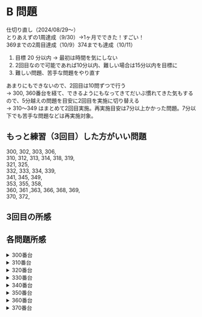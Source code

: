 # B 問題

仕切り直し（2024/08/29〜）  
とりあえずの1周達成（9/30）→1ヶ月でできた！すごい！  
369までの2周目達成（10/9）374までも達成（10/11）

1. 目標 20 分以内 -> 最初は時間を気にしない
2. 2回目なので可能であれば10分以内、難しい場合は15分以内を目標に
3. 難しい問題、苦手な問題をやり直す

あまりにもできないので、2回目は10問ずつで行う  
-> 300, 360番台を経て、できるようにもなってきてだいぶ慣れてきた気もするので、5分越えの問題を目安に2回目を実施に切り替える  
-> 310〜349 はまとめて2回目実施。再実施目安は7分以上かかった問題。7分以下でも苦手な問題などは再実施対象。

## もっと練習（3回目）した方がいい問題

300, 302, 303, 306,  
310, 312, 313, 314, 318, 319,  
321, 325,  
332, 333, 334, 339,  
341, 345, 349,  
353, 355, 358,  
360, 361 ,363, 366, 368, 369,  
370, 372, 

## 3回目の所感

## 各問題所感

<details>
<summary>300番台</summary>

### 300

1:  
いきなり1時間以上考えてもわからないの来たw  
回答を見た。考え方は合ってたけど実装がよくわからなかったので確認

2:  
・ずらす数(s,t)の方が外側、インデックス(i, j)は内側  
　そうでないと内側のループでずらした状態を確認できない  
・`インデックス - 足した数 + MAX項数 or 行数` ではMAX項数 or 行数✖️2までしか見れない  
　`インデックス - 足した数 + MAX項数 or 行数` にMAX項数 or 行数で割ったあまりをインデックスとするとうまくいく

この基本がわかっていないのでまたまた時間を食ってしまった。。。

### 301

1:  
とにかく丁寧に解いたところうまく行った  
B問題はとにかく丁寧、これでいこう

2:  
特にいうことはないけど、もうちょっと早くしたいな、  
と思ったけど、1回目より若干早かったからまあよし

### 302

1:  
１方向に対するアプローチをうまく書けたかな

2:  
解説見ながらもっと全探索 && もっと簡潔な書き方を学ぶ

- xとyの方向をバラすのはアリ  
- 進んだ先のインデックスを変数化する。いちいち`i + dy[d] * k`とか書かない  
- 一番内側のループで範囲外を感知、範囲外なら終了させる  
- 一度全ての文字列を取得させる→特定パターンだった時のみ出力させる  

などなど、学びは多かった。もう一回やろう。


### 303

1:  
私の回答：  
各人の配列の中に、相手の配列を作り、隣り合っていたかどうかをチェックした  
-> 隣り合っていない個数を数え上げる

解説：  
全ての組(x, y)が隣り合っているかを数え上げる

`.at(i)` だと逆にわかりにくいかな。。。。`[i]` で書こうかどうしようか

2:  
同じように作成、でも実装にすごい時間がかかってしまう  
解説の通りに数え上げていったらとても楽にできた

条件分岐しないで済むものは、極力配列を確認しながら処理をする
数え上げ系はその内容を重視しているわけではないことを覚える

→実際の配列のインデックスは内側、条件に合致しない場合はフラグを外す、等、できなかった実装ができているので上達はしている。はず。

### 304

1:  
全ケース書き出す必要がなく、for文で書けたのはよかった

2:  
同じくかけた。これは大丈夫そう。

### 305

1:  
char型の数値変換は問題なし  
基本ロジックは問題なさそうなのにflagを１ループごとに初期化させるようにして悩んでしまった。。。。

2:  
前回引っかかったところは全てパスして成功！バンザイ！！

### 306

1:
bitきたー

2:
bitのやり方は覚えていたので問題なし  
ただ、下記のような場合は `ans` だけではなく `A` も `unsigned long long` にしておく必要があることは知らなかったなあ。。。。

```
for (int i = 0; i < 64; i++) {
  cin >> A;
  ans += A << i
}
```

でもよくよく考えると下記の場合でintで出力されるのと同じことか。。。

```
int A = 7;
double B = 2;

cout << A / B << endl;
```

### 307

1:  
解説一瞬見た時のi ≠ jに気付かされた  
それ以外にもSTを足し上げていたりだとか、色々勘違いをしていた

実装しながらではなくて、実装する前に考えたほうがいいのかな

2:  
覚えていたので問題なし

### 308

1:  
落ち着いてやればOK

2:  
これも落ち着いてやれた。

### 309

1:  
解説みた  
-> 数字が分解されていないものは文字列として受け取って処理するほうが楽
　その上で外側のますがどうやって動くかを考えて書いていく

これも落ち着いてやること  
B問題はとにかく落ち着くこと、ロジックは分かっているのでそれを忠実に再現すること

2:  
解説通りに解けた。  
あとは、サイズNの文字列をスマートに作れればいいんだけど、いい関数はないものか

-> `string S(N, 'X');` でいいらしい!!

</details>


<details>
<summary>310番台</summary>

### 310

1:  
配列Aに含まれていて配列Bに含まれない要素が存在するかどうかは `includes` で確認可能  
にしてもちょっとややこしい  
場合分けをもう少し綺麗にやっていきたい

2:  
`includes` 使いかたがわからず、ググったりしたので遅くなった  
でももうこれ以上早くはできないかなあ。。。

### 311

1:  
ゆっくり丁寧にやったので時間はかかったけど特に問題なく解答できたはず

2:  


### 312

1:  
基本はあっていたけど、だいぶかかった  
捜索開始範囲を最初から絞るのが吉

もし出力がない場合は、わざわざ空の文字列を出力する必要なし

2:  
最初に正解の配列を用意して比較させたの、悪くなかったなあ

### 313

1:  
正解できたのは嬉しい

2:  
アルゴリズムがさっぱり浮かばなかったw  
寝不足が如実に出るな。。。頭がふわふわする

### 314

1:  
賭けた個数の少ない人を昇順に、という問題文を読みそびれていた、、、

2:  
やってみたけど上手くできなかったなあ。
やっぱり全工程を丁寧に、ちゃんと入力しないとダメだなあ

あと、配列の要素を使いたい時は `for (auto x; array)` を使った方が早いので次回以降はそうしよう

### 315

1:  
これも丁寧に、いい感じに解けた気がする。

### 317

1:  
特に問題なし

2:  
問題読み違えていたかな  
問題なくできた

### 318

1:  
文字列でシミュレートする方法で上手くいった  
解説も同じような記載だったので良かったと思う

2:  
解けるけど、時間がかかるな。。。

### 319

1:  
何度読んでも問題文の意味がわからず、解説読んでもコードの意味が分からず、、、だったが、  
日を開けてようやく理解する

当てはまらないときは `'-'` を入力する必要があるので、  
先に文字列に追加しておいて、該当する数値がある場合のみ上書きすると言うやり方は考えたことがなかったな

2:  
相変わらず何をやればいいのか理解できず、解説を確認

j が N の約数である …… `N % j == 0`  
i が N/j の倍数である …… `i % (N / j) == 0`

約数とは、倍数とは、どういうことを指すのか→割ってあまりが出ないこと  
これをしっかり把握できればこの問題の収穫は十分

</details>

<details>
<summary>320番台</summary>

### 320

1:  
回文問題  
苦手ではないけど、今日は集中力が落ちていたな  
別の日にまたやろう

2:  
`substr(開始位置, 開始位置から抜き出す文字数)` なので、  
MAX取り出すには `S.size() + 1` しなければならなかったことを失念していた

### 321

1:  
これも全探索！想定していなかったわ。。。  
解説見たら高速で解答編は二分探索を使うとのことだった。私が最初やろうとしてたのはこういうことか。うーん、このまま進めば良かった。

2:  
全探索で探した方が早かったな、多分  
とはいえ、収穫もあった

1. いきなり総計から最大値と最小値を引くのではなく、最大値だけを引いた上でXに達しているかを見る
2. 最大値を引いた時Xに届いていれば、0を出力するのでOK
3. 最大値を引いた時Xに届いていなければ、X - 合計から最大値最小値を引いた数
4. 3が100を超えていれば-1

この１の工程をちゃんと経ることが大事だった

### 322

1:  
言うまでもなかった

### 323

1:  
降順にしてそのまま出力すれば良かった  
変なデータ型を使うのではなくて、どうやったら既存のデータ型で表現できるかを考えるのがB問題の醍醐味だな〜

2:  
若干裏の手みたいなやり方している気もするけど、悪くはないはず

### 324

1:  
long long型にするの忘れなければー！

### 325

1:  
もっと時間のところの処理を丁寧にやらないといけないな〜・・・  
両端がある計算をいつも適当にやってしまって失敗している気がする（階段の上り下りとか）

2:  
ぼーっとしながらやってたらすごい時間  
でも丁寧に計算したからもういいか

### 326

1:  
難しく考えすぎているところ、発想の転換ができたのは良かったと思おう。  
でも解説見て、単純に、数値で一個ずつ見ていけば確かに良かったなと気づく、、、、

全探索は無駄が多いと思ってしまうのか、つい避けがちだなあ

2:  
やっぱり全探索のが簡単だ

### 327

1:  
数学的知識（＋言語仕様の知識）が必要。  
- 10^18、までの数値でA^Aで表せるのはどこまでかを計算する
  15^15と16^16の間に10^18が来るので、15^15までに見たい数字があるか確認する
- pow()で計算すると浮動小数点によるズレが生じるので、for文で計算すること

2:  
ll変更して、powで計算しないでやってやった

### 328

1:  
数値として扱って条件を書き出して判別していたけれども、確かに文字列でゾロ目を判定した方が早かったかな  
ただ、今回初めてノートに条件を書き出したおかげで、実装自体は迷わずかけた。  
個人的には良かったと思っている

2:  
やはり文字列ではなく数値として検索  
文字列判定が苦手なのでこれでよしとする

### 329

1:  
言うことなし！  
久しぶりにサクッと解けた


</details>

<details>
<summary>330番台</summary>

### 330

1:  
中央値を求める問題  
中央値がLとRの間の数でなければLとRの近い方を指す  
たまたまそんな関数があるってどこかで見たから解けたけど、、、

これもこういうもの、と覚えておかないといけない問題だなあ

2:  
こう言うもの、と覚えていたおかげで早く解けた。  
けど関数は忘れていた。。。。

### 331

1:  
ザ・全探索  
とはいえ、100全部探すのか、、、

+2ではなく、+3まで探索範囲にすればWAではなかったのか、、、、悔しい

2:  
全探索しました

### 332

1:  
そのまま実装すればOK  
もっと早くできる気もするけど、よく解けた

2:  
どうも条件分岐で悩んでしまう。1回目よりかかってしまった  
こんなに試行錯誤せずとも明快に答えられそうな気がするんだけどなあ

### 333

1:  
アルゴリズムを考えるのに時間がかかったけど、できて多分良かった  
別解が面白かった。これで回答してもいいかもしれない

2:  
別解の文字列でやる方が速そうだな

### 334

1:  
地点系の問題は難しい！
まず、座標の中心をAにすることで簡便化する  
それから、進む座標の計算をする

ここで書いててもあまり良くなさそう、ノートにまとめたい

2:  
やっぱり難しい  
x / y のうち、xがマイナスだった時の計算方法を覚えておく必要がある  
これも理屈はさっぱりだけどこう言うものだと覚えておく必要があるものだな、、、

### 335

1:  
その前までがめちゃくちゃ難しかったんで、すごく気が抜けた

### 336

1:  
これの応用が372B  
2で割ってあまりが出ない数を出せばOK、と気づけただけでも偉い。

2:  
N進数の基本をおさえた！

### 337

1:  
ABCのどれかしかないからできたが、もっときちんと `-'A'` で数値をしっかり入力すべきだったかな

2:  
きちんと `- 'A'` をつけたぞ  

### 338

1:  
体調悪いながらもまあまあできたかな

### 339

1:  
時間かかったけど、この手のマップ問題が解けるのは気持ちがいいな〜

2:  
もうロジックは悩むことはないけれども、インデックスからはみ出す部分の処理をいつも忘れてしまうので、そこを注意して実装すること

</details>

<details>
<summary>340番台</summary>

### 340

1:  
特に問題なし

### 341

解説見ながらint->llにすればOKだったことを知る、、、、  
10^9 はllにしないといけないんでしたね。。。  
`2^8(2,147,483,647) < 10^9(10,000,000,000)`

2:  
ll は10^10以上ってテンプレに書いてあるのよう！

### 342

1:  
頭がふわふわした状態で始めたため、本当にこれでいいのか？？？と疑問に思いつつの進み方になってしまった

### 343

1:  
問題が理解できておらず、ぼんやりする時間が入ってしまった、、、

### 344

1:  
なんかやっぱり頭がふわふわしているまま解いている印象  
結論：肉体的に疲れている日は頭も回らない

### 345

1:  
言語仕様の問題？
なんか、とある小数点以上の最長の整数値取得する関数がある気がする  
`(X + 9) / 10` -> `(a + b - 1) / b`  この式だ。忘れる。。

2:  
上の式は覚えていたんだけど、マイナスになる時は小数点部分を除いてしまう  
結果として上の式を実行すると、Xが負の数だった場合、一番小さい整数ではなく二つめに小さい整数となってしまう

### 346

1:  
あまりにもできないので解説を見た。  
ある特定の、でも連続して出てくる文字列を探すとき、配列の文字数で割ったあまりをインデックスに使う方法なあ。忘れてた。  
345, 346どちらもこのあと使うであろうテクニックが詰まっているなあ。。。

2:  
今後は難なくクリア

### 347

1:  
setを使って難なく解けた

2:  
元々そこまで遅くなかったので、今回もそんなにかからず解けた

### 348

1:  
もうユークリッド距離、間違えないぞう  
とはいえ、距離を求めたらそのまま距離の最大値を確認しておけば良かった  
インデックス番号も取得するまでは頭が回ったのにねえ。

2:  
ユークリッド距離に関しては大丈夫  
格納する配列を作るのに時間がかかったなあ

### 349

1:  
解説見ても解答アルゴリズムが同じなのにWAが出て混乱  
最終的には、本来101まで見なければならない配列に対して26しか見てなかった。そりゃ間違えるわ

やっぱり今日はボケボケだった  
肉体疲労は脳に影響する・・・・

2:  
問題を読み間違えていたので遅くなる。  
久しぶりにやってしまったな、読み間違い。

</details>

<details>
<summary>350番台</summary>

### 350

1:  
問題なく終了。360番台が全然できない問題ばっかりだったので少しホッとした

### 351

1:  
難なく解答

### 352

1:  
時間がかかってしまったけれど、基本の方針に問題はなし  
→SとTそれぞれのインデックスを見ることにする

2:  
焦りすぎて必要な変数宣言まで消してCEになってしまった  
これがなければ5分切れていたな。。。

### 353

1:  
時間はかかったけど、なんとか解けた。

2:  
while入れないとなあ、というのはわかるけどやっぱりわからんw  
難しいなあ。。。

### 354

1:  
最初、またMapを作ろうとしたが、Map作らずとも行けることが途中で分かったので、作り直しをした。  
時間はかかってしまったけれど、それでも最後はきちっと解けたのでよしとする。

2:  
Mapは作らないぞ、という頭で行ったので早かった  
初見でも判断できるようになりたい

### 355

1:  
大体B問題で要求されるレベルが把握できるようになってきた気がする。  
同時に、それにアジャストすることもできるようになってきた気がする

2:  
最初より時間がかかってしまった  
AとBで見るものを逆にしてしまっていた、、、、

### 356

1:  
解くことはできるな、という自信はついてきた

2:  
この問題は特にいうことなし

### 357

1:  
解く方針は間違っていないけど、プラスとマイナスがよく分かっていなかった。。。  
もう少し早く解けたはずなのに

2:  
早く解けたけれども、  
`for (auto &i : a) cout << i;` の形で文字列を書き出そうとするとうまくいかないので注意

### 358

1:  
これも特にいうことなし  
けど、冷静に考えるとわざわざTを配列化する必要はなかったかな

2:  
焦ってしまってよくわからないことをやってしまった

### 359

1:  
特にいうことなし

</details>

<details>
<summary>360番台</summary>

### 360

1:  
問題文を理解することができない。。。。

2:  
やっぱり問題文を理解できていないので、時間がかかった。  
もう少し細かいところまで理解できるようになりたいな、図解がいるかな

### 361

1:  
立体図形は無理、ということであっさり解説を確認。  
なるほどね、一定区間との共通部分を確認することでいけると。

2:  
x, y, z 座標全ての共通部分がある場合はYes、ということがわかっておらず、立式で失敗  
あと、外部関数化もよくわかっていなかった

### 362

1:  
三平方の定理！傾きが-1になるところを探す、みたいに難しく考えすぎていた

2:  
三平方の定理であることがつかめればそんなに苦労はしない

### 363

1:  
日付のカウントと何人いるかのカウントを別に考える必要があるのにごっちゃになってしまった  
あと、カウントした後にループを抜けるか判断してから日を増やすこの順番が大事  
そこは一部失敗したけどまあまあできているかな

ここ何回か、先にwhileの中身の処理を書いた後にwhileで囲むやり方をしているのだけど、その方が焦らないかも

2:  
条件がごっちゃになってしまったけれども、うまくいったんじゃないかと思っている  
とはいえ、時間が1回目よりかかっているのでもう一回かな。。。

### 364

1:  
盤面系は動く方向を足してやる方法でうまくいきそう  
あとはどうやってスピードを上げるかかな、、、、

2: 
設計はうまくいっていたが、三項演算子で失敗していたな。。。  
これは何度かやって慣れていこう

### 365

1:  
`sort(x.rbegin(), x.rend());` もテンプレに入れた方がいいな。。。。

2:  
特にいうことなし

### 366

1:  
最初のロジックは良かったけれども、不要な `*` をとるロジックがよくわからず解説確認  
そうか、もう一回見て、末尾が*なら取れば良かったのね

2:  
末尾を確認する方法、文字列の長さを取得してからその最後を確認すること

### 367

1:  
int と double の調整も上手くできたと思う  
でももう少しタイム縮められたかな！

2:  
何も考えずdouble型で処理するだけでOK  
ただし、いつもうまくいくとは限らない。文字列で取得し、末尾が`0`だった場合は削除するなどした方が確実

### 368

1:  
そこそこ時間がかかったけど、while文の抜け出しをきちんと書けるようになったところは自分としても評価していいと思う

2:  
前より若干早くなった  
先にしっかり条件確認しておけばもっと早くできたかな

### 369

1:  
落ち着いていけばOK

2:  
配列2つ目の要素から前の要素との差を確認する方がスマートだったな。。。。

</details>

<details>
<summary>370番台</summary>

### 370

1:  
26分越えで攻略

とはいえ夜中の回らない頭じゃこれが限界寧ろよくやったっしょ

2:  
とりあえず実装完了。時間はかかるけどできる。

### 371

1:  
これ絶対6分切れたな  
A問題のJiroより簡単だった。。。。

2:  
6分は切れなかったけど7分ちょいなのでまあ想定通りか

### 372

1:  
しばらく理解できなかったなあ、、、  
ある程度「こういうもの」と覚えるしかないものかも

2:  
3で割り切れない分だけカウントしていく値を入れていくって理解できるようなできないな  
一応解いたので、これでできると思いたい

### 373

1:  
問題なし

### 374

1:  
問題なし  
・・・・のはずが、度重なるアホみたいなミスでWA2回も出してしまった  
絶対3分台で答えられた

2:  
何で間違えたのかよくわからないくらい簡単だった  
3回目やるほどでもない

### 375

1:  
そこまで面倒でもなかったのでOK

### 376

1:  
ちょっと間があいてもう勘が効かなくなった感がある。。。
全パターンを列挙したけどもうちょっと簡単に書けそう

解説参照。あ、なるほど。せっかく左右のギャップ無くしたんだから、fromとtoを取り替えればよかったのか、、、、  
これは普通にやっても時間かかったね。そう思おう。

### 377

1:  
勘が失われつつある〜

### 378

1:  
どう言った演算を行えばいいのかがよくわかっていないので、もう一度やってみる  
今落ち着ける状況じゃないので、またあとで、、、

-> 3日かけて実装  
冷静に考えて実直に実装した。この手のやつ苦手。何が何のあまりと一緒なのかよくわかっていない。  
`-9/7` のあまりが `5` になるの納得がいってないし。  
解説を確認してるけどよくわかっていないので、ここもまとめ直さないとな。。。。

### 379

1:  
解く方針は間違っていなかったが、文字列がどうしてXに書き換えられないのかがわかっていないので、そこは要確認かな。

→確認。K回繰り返せばいいのだけれど、配列のインデックスを見ているので、終了条件は `i + K` にする必要あり

### 380

1:  
ひとつずつ処理するので解決

</details>
